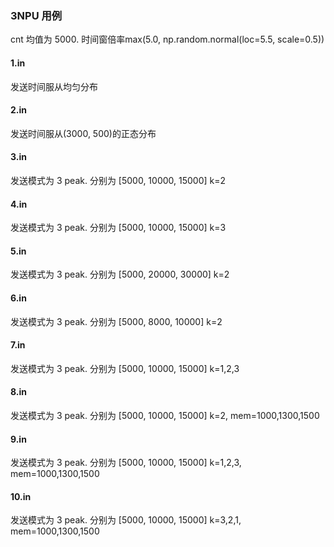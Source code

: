 ### 3NPU 用例
cnt 均值为 5000. 时间窗倍率max(5.0, np.random.normal(loc=5.5, scale=0.5))
#### 1.in
发送时间服从均匀分布
#### 2.in
发送时间服从(3000, 500)的正态分布
#### 3.in
发送模式为 3 peak. 分别为 [5000, 10000, 15000] k=2
#### 4.in
发送模式为 3 peak. 分别为 [5000, 10000, 15000] k=3
#### 5.in
发送模式为 3 peak. 分别为 [5000, 20000, 30000] k=2
#### 6.in
发送模式为 3 peak. 分别为 [5000, 8000, 10000] k=2
#### 7.in
发送模式为 3 peak. 分别为 [5000, 10000, 15000] k=1,2,3
#### 8.in
发送模式为 3 peak. 分别为 [5000, 10000, 15000] k=2, mem=1000,1300,1500
#### 9.in
发送模式为 3 peak. 分别为 [5000, 10000, 15000] k=1,2,3, mem=1000,1300,1500
#### 10.in
发送模式为 3 peak. 分别为 [5000, 10000, 15000] k=3,2,1, mem=1000,1300,1500
